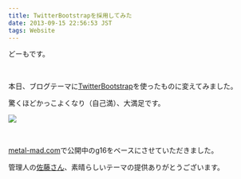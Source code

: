 ```yaml
---
title: TwitterBootstrapを採用してみた
date: 2013-09-15 22:56:53 JST
tags: Website
---
```

<p>どーもです。</p>
<p>&nbsp;</p>
<p>本日、ブログテーマに<a href="http://getbootstrap.com/">TwitterBootstrap</a>を使ったものに変えてみました。</p>
<p>驚くほどかっこよくなり（自己満）、大満足です。</p>
<p><img src="https://lh4.googleusercontent.com/-1CCfEmlz5Iw/UjW8btFc4lI/AAAAAAAAClM/DqZ6Xp3yxeo/s640/Screenshot%2520from%25202013-09-15%252020%253A01%253A39.png" /></p>
<p>&nbsp;</p>
<p><a href="http://metal-mad.com/">metal-mad.com</a>で公開中のg16をベースにさせていただきました。</p>
<p>管理人の<a href="https://twitter.com/metalmadcom">佐藤さん</a>、素晴らしいテーマの提供ありがとうございます。</p>
